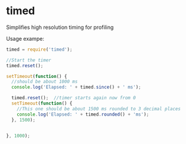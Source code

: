 timed
======

Simplifies high resolution timing for profiling

Usage exampe:

```javascript
timed = require('timed');

//Start the timer
timed.reset();

setTimeout(function() {
  //should be about 1000 ms
  console.log('Elapsed: ' + timed.since() + ' ms');  

  timed.reset();  //timer starts again now from 0    
  setTimeout(function() {
    //This one should be about 1500 ms rounded to 3 decimal places
    console.log('Elapsed: ' + timed.rounded() + 'ms');
  }, 1500);
  

}, 1000);

```
